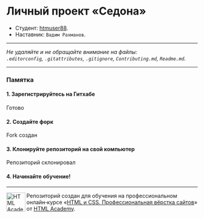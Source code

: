 # Личный проект «Седона»

* Студент: [htmuser88](https://up.htmlacademy.ru/htmlcss-individual/1/user/2423781).
* Наставник: `Вадим Рахманов`.

---

_Не удаляйте и не обращайте внимание на файлы:_<br>
_`.editorconfig`, `.gitattributes`, `.gitignore`, `Contributing.md`, `Readme.md`._

---

### Памятка

#### 1. Зарегистрируйтесь на Гитхабе

Готово

#### 2. Создайте форк

Fork создан

#### 3. Клонируйте репозиторий на свой компьютер

Репозиторий склонировал

#### 4. Начинайте обучение!

---

<a href="https://htmlacademy.ru/intensive/htmlcss"><img align="left" width="50" height="50" alt="HTML Academy" src="https://up.htmlacademy.ru/static/img/intensive/htmlcss/logo-for-github-2.png"></a>

Репозиторий создан для обучения на профессиональном онлайн‑курсе «[HTML и CSS. Профессиональная вёрстка сайтов](https://htmlacademy.ru/intensive/htmlcss)» от [HTML Academy](https://htmlacademy.ru).
